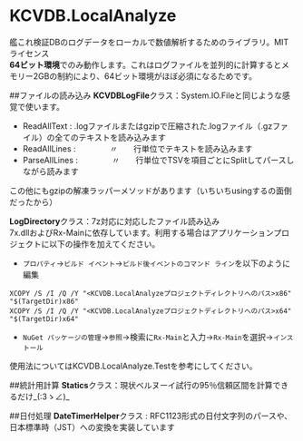 # KCVDB.LocalAnalyze
艦これ検証DBのログデータをローカルで数値解析するためのライブラリ。MITライセンス  
**64ビット環境**でのみ動作します。これはログファイルを並列的に計算するとメモリー2GBの制約により、64ビット環境がほぼ必須になるためです。

##ファイルの読み込み
**KCVDBLogFile**クラス：System.IO.Fileと同じような感覚で使います。

- ReadAllText : .logファイルまたはgzipで圧縮された.logファイル（.gzファイル）の全てのテキストを読み込みます
- ReadAllLines : 　　　　〃　　行単位でテキストを読み込みます
- ParseAllLines : 　　　　〃　　行単位でTSVを項目ごとにSplitしてパースしながら読みます

この他にもgzipの解凍ラッパーメソッドがあります（いちいちusingするの面倒だったから）

**LogDirectory**クラス：7z対応に対応したファイル読み込み  
7x.dllおよびRx-Mainに依存しています。利用する場合はアプリケーションプロジェクトに以下の操作を加えてください。

- `プロパティ`→`ビルド イベント`→`ビルド後イベントのコマンド ライン`を以下のように編集  
```
XCOPY /S /I /Q /Y "<KCVDB.LocalAnalyzeプロジェクトディレクトリへのパス>x86" "$(TargetDir)x86"
XCOPY /S /I /Q /Y "<KCVDB.LocalAnalyzeプロジェクトディレクトリへのパス>x64" "$(TargetDir)x64"
```
- `NuGet パッケージの管理`→`参照`→検索に`Rx-Main`と入力→`Rx-Main`を選択→`インストール`

使用法についてはKCVDB.LocalAnalyze.Testを参考にしてください。

##統計用計算
**Statics**クラス：現状ベルヌーイ試行の95％信頼区間を計算できるだけ_(:3ゝ∠)_

##日付処理
**DateTimerHelper**クラス : RFC1123形式の日付文字列のパースや、日本標準時（JST）への変換を実装しています
